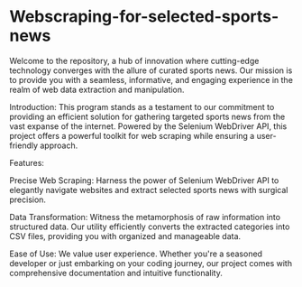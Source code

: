 # Webscraping-for-selected-sports-news
Welcome to the repository, a hub of innovation where cutting-edge technology converges with the allure of curated sports news. Our mission is to provide you with a seamless, informative, and engaging experience in the realm of web data extraction and manipulation.

Introduction:
This program stands as a testament to our commitment to providing an efficient solution for gathering targeted sports news from the vast expanse of the internet. Powered by the Selenium WebDriver API, this project offers a powerful toolkit for web scraping while ensuring a user-friendly approach.

Features:

Precise Web Scraping: Harness the power of Selenium WebDriver API to elegantly navigate websites and extract selected sports news with surgical precision.

Data Transformation: Witness the metamorphosis of raw information into structured data. Our utility efficiently converts the extracted categories into CSV files, providing you with organized and manageable data.

Ease of Use: We value user experience. Whether you're a seasoned developer or just embarking on your coding journey, our project comes with comprehensive documentation and intuitive functionality.
